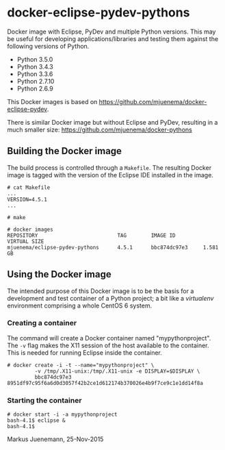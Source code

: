 # docker-eclipse-pydev-pythons
Docker image with Eclipse, PyDev and multiple Python versions. This may
be useful for developing applications/libraries and testing them
against the following versions of Python. 

* Python 3.5.0
* Python 3.4.3
* Python 3.3.6
* Python 2.7.10
* Python 2.6.9

This Docker images is based on https://github.com/mjuenema/docker-eclipse-pydev. 

There is similar Docker image but without Eclipse and PyDev, resulting in 
a much smaller size: https://github.com/mjuenema/docker-pythons

## Building the Docker image
The build process is controlled through a `Makefile`. The resulting Docker image 
is tagged with the version of the Eclipse IDE installed in the image. 
```
# cat Makefile
...
VERSION=4.5.1
...

# make

# docker images
REPOSITORY                          TAG        IMAGE ID         VIRTUAL SIZE
mjuenema/eclipse-pydev-pythons      4.5.1      bbc874dc97e3     1.581 GB
```

## Using the Docker image
The intended purpose of this Docker image is to be the basis for a development and
test container of a Python project; a bit like a *virtualenv* environment comprising
a whole CentOS 6 system.

### Creating a container

The command will create a Docker container named "mypythonproject". The `-v` flag
makes the X11 session of the host available to the container. This is needed
for running Eclipse inside the container.
```
# docker create -i -t --name="mypythonproject" \
         -v /tmp/.X11-unix:/tmp/.X11-unix -e DISPLAY=$DISPLAY \
         bbc874dc97e3
8951df97c95f6a6d0d3057f42b2ce1d612174b370026e4b9f7ce9c1e1dd14f8a
```

### Starting the container
```
# docker start -i -a mypythonproject
bash-4.1$ eclipse &
bash-4.1$ 
```

Markus Juenemann, 25-Nov-2015
